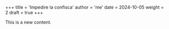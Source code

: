 +++
title = 'Impedire la confisca'
author = 'me'
date = 2024-10-05
weight = 2
draft = true
+++

This is a new content.
